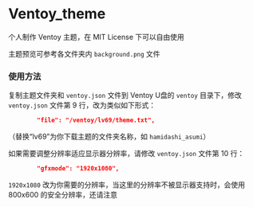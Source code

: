 # Ventoy_theme
个人制作 Ventoy 主题，在 MIT License 下可以自由使用

主题预览可参考各文件夹内 `background.png` 文件

### 使用方法

复制主题文件夹和 `ventoy.json` 文件到 Ventoy U盘的 `ventoy` 目录下，修改 `ventoy.json` 文件第 9 行，改为类似如下形式：

```json
        "file": "/ventoy/lv69/theme.txt",
```

（替换“lv69”为你下载主题的文件夹名称，如 `hamidashi_asumi`）

如果需要调整分辨率适应显示器分辨率，请修改 `ventoy.json` 文件第 10 行：

```json
        "gfxmode": "1920x1080",
```

`1920x1080` 改为你需要的分辨率，当这里的分辨率不被显示器支持时，会使用 800x600 的安全分辨率，还请注意
